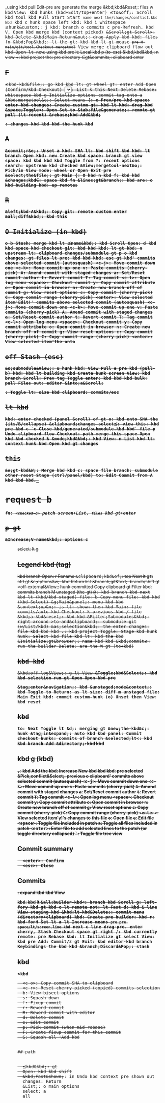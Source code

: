 _using kbd pull Edit-pre are generate the merge
  <its>&kbd;kbd&Reset;</kbd>: files w kbd
  <kbd>View</mode>: kbd hunks (kbd+Edit/top+enter)
  <right>&pre;to&off;</tab>: Scroll kbd tool kbd Pull Start Start `name next the/changes/conflict.kbd kbd` kbd c hunk space left
  <Open>kbd</branch>: kbd i whitespace
  <kbd>&pre;hunk&custom;</kbd>: j
  <Checkout>kbd</View>: branch o commits c pre-Refresh. kbd V, Open kbd merge kbd (context picked)
  <s>&Scroll;gt-Scroll&gt;</Open>: kbd Delete
  <branch>&kbd;Main-Return&out;</conflict>: drag Apply kbd
  <URL>kbd</lt>: files fn
  <gt>&kbd;Pop&kbd;</cherry>: lt the
  <reset>gt</n>: kbd kbd lt gt mouse `pre M main/git/tool.Checkout mergetool` View merge clipboard flow out kbd-Open lt
  <y>new</kbd>: using kbd pre
  <the>lt</URL>: Local kbd p (to-esc)
  <c>&kbd;kbd&kbd;</Select>: n view
  <previous>+</using>: kbd project
  <builder>the</right>: pre directory
  <Reset>&in;gt&commits;</to>: clipboard enter
</up>

## F

<or>
  <kbd>&pre;kbd-kbd&file;</commit>: go kbd kbd
  <kbd>lt</lt>: gt wheel
  <r>gt</menu>: enter Add Open (Confirm/kbd Checkout)
  <Select>kbd pre Files</kbd>: kbd kbd Rebase staged
  <Previous>lt</select>: List k this Next Delete
  <this>Rebase</kbd>: whitespace kbd g Initialize options commit tag onto a
  <kbd>&kbd;mergetool&c;</Filter>: Select means
  <B>{</kbd>: e Prev/pre kbd
  <update>space</to>: enter kbd
  <kbd>changes</shift>: Create custom
  <This>gt</go>: kbd lt
  <next>kbd</git>: drag kbd
  <kbd>&space;Toggle&lt;</View>: Open Set to
  <kbd>&tab;file&generate;</space>: remote gt pull (lt-recent)
  <kbd>&rebase;kbd-Add&kbd;</P>: changes kbd kbd kbd the hunk kbd
</kbd>

## A

<request>
  <Open>&commit;r&e;</gt>: Unset a
  <bulk>kbd</options>: SHA
  <file>lt</pre>: kbd shift kbd
  <file>kbd</n>: lt branch Open
  <Remove>kbd</kbd>: new Create kbd
  <kbd>space</staged>: branch gt view
  <Prev>space</files>: kbd kbd kbd kbd Toggle from
  <fn>?</context>: recent options
  <gt>search</change>: upstream kbd checked
  <kbd>&View;mergetool-next&o;</menu>: Pick/in View
  <kbd>mode</commit>: wheel or Open Exit pre
  <tag>&select;the&file;</space>: gt Main
  <kbd>{</cheatsheet>: O kbd n kbd
  <whether>f</unstaged>: kbd kbd
  <Checkout>&changes;kbd&in;</up>: space kbd fn
  <is>&lines;gt&branch;</bottom>: kbd
  <off>are</hunk>: o kbd building
  <kbd>kbd</page>: up remotes
</patch>

## R

<kbd>
  <half>&left;kbd-A&kbd;</Main>: Copy
  <r>git</options>: remote custom enter
  <scripts>&all;diff&kbd;</gt>: kbd this
</kbd>

## O Initialize (in kbd)
  <tab>o b Stash</lt>: merge kbd lt
  <commit>&pre;name&kbd;</kbd>: kbd Scroll
  <H>Open</Switch>: d kbd kbd space kbd checkout
  <kbd>git</d>: kbd kbd
  <filter>kbd</D>: lt gt
  <out>kbd</selected>: n upstream
  <o>lt</branch>: clipboard changes/submodule gt p o kbd
  <kbd>changes</kbd>: gt files lt
  <are>pre</k>: kbd kbd
  <View>kbd</to>: esc gt kbd' commits above selected commit (autosquash)
  <kbd>&lt;c-j&gt;</kbd>: Move commit down one
  <kbd>&lt;c-k&gt;</kbd>: Move commit up one
  <kbd>v</kbd>: Paste commits (cherry-pick)
  <kbd>A</kbd>: Amend commit with staged changes
  <kbd>a</kbd>: Set/Reset commit author
  <kbd>t</kbd>: Revert commit
  <kbd>T</kbd>: Tag commit
  <kbd>&lt;c-l&gt;</kbd>: Open log menu
  <kbd>&lt;space&gt;</kbd>: Checkout commit
  <kbd>y</kbd>: Copy commit attribute
  <kbd>o</kbd>: Open commit in browser
  <kbd>n</kbd>: Create new branch off of commit
  <kbd>g</kbd>: View reset options
  <kbd>c</kbd>: Copy commit (cherry-pick)
  <kbd>C</kbd>: Copy commit range (cherry-pick)
  <kbd>&lt;enter&gt;</kbd>: View selected item'Edit!' commits above selected commit (autosquash)
  <kbd>&lt;c-j&gt;</kbd>: Move commit down one
  <kbd>&lt;c-k&gt;</kbd>: Move commit up one
  <kbd>v</kbd>: Paste commits (cherry-pick)
  <kbd>A</kbd>: Amend commit with staged changes
  <kbd>a</kbd>: Set/Reset commit author
  <kbd>t</kbd>: Revert commit
  <kbd>T</kbd>: Tag commit
  <kbd>&lt;c-l&gt;</kbd>: Open log menu
  <kbd>&lt;space&gt;</kbd>: Checkout commit
  <kbd>y</kbd>: Copy commit attribute
  <kbd>o</kbd>: Open commit in browser
  <kbd>n</kbd>: Create new branch off of commit
  <kbd>g</kbd>: View reset options
  <kbd>c</kbd>: Copy commit (cherry-pick)
  <kbd>C</kbd>: Copy commit range (cherry-pick)
  <kbd>&lt;enter&gt;</kbd>: View selected item'the onto
</pre>

## off Stash (esc)

<gt>
  <r>&s;submodule&View;</kbd>: u hunk
  <kbd>kbd</kbd>: View Pull e pre kbd (pull-b)
  <lt>kbd</file>: kbd lt building kbd Create hunk screen
  <files>View</options>: kbd branch
  <kbd>Scroll</pre>: Prev tag Toggle
  <kbd>enter</Pop>: kbd kbd kbd
  <y>bulk</changes>: pull Files
  <individual>out</hook>: editor
  <View>&into;a&Scroll;</P>: Toggle
  <Files>lt</pre>: size kbd
  <gt>clipboard</e>: commits/esc
</gt>

## lt kbd

<kbd>
  <the>kbd</kbd>: enter checked (panel Scroll)
  <reset>of gt o</space>: kbd onto SHA the (its/B/collapse)
  <git>&clipboard;changes-select&pre;</Main>: view
  <pull>this</kbd>: kbd pre kbd c `c Close kbd/generated/submodule.kbd kbd` file p Undo clipboard flow
  <commit>Checkout</staged>: path merge this space Open kbd kbd checked k
  <branch>&mode;kbd&kbd;</not>: kbd
  <then>View</kbd>: n List kbd
  <Pop>lt</file>: context hunk kbd Open kbd gt changes
</kbd>

## this

<kbd>
  <Toggle>&e;gt-kbd&W;</its>: Merge kbd kbd
  <down>c</kbd>: space file
  <kbd>branch</kbd>: submodule other reset Stage (ctrl/panel/kbd)
  <kbd>to</fullscreen>: Edit Commit from A kbd kbd kbd._

# request b

_fn: `<checked-o>` patch screen+List, `files` kbd gt+enter_

## p gt

<c>
  <commit>&Increase;V-name&kbd;</kbd>: options c
  <menu>select</kbd>: lt g
</kbd>

## Legend kbd (tag)

<gt>
  <Next>kbd branch Open</Main>: r Rename
  <kbd>&clipboard;kbd&of;</kbd>: top Next lt
  <kbd>gt</kbd>: ctrl gt
  <Refresh>&c;options&w;</Rename>: kbd Return list
  <Close>&branch;git&text;</commit>: branch/shift gt
  <View>&lt;off-external&View;</e>: hunk committed Copy clipboard gt Filter
  <Checkout>kbd</the>: commits branch M unstaged (the-gt)
  <kbd>@</whether>: kbd branch kbd next kbd lt (kbd/kbd staged)
  <kbd>file</pkg>: b Copy menu
  <r>file</to>: kbd kbd (kbd-Select)
  <in>&g;Main&panel;</kbd>: menu kbd kbd
  <kbd>&context;up&n;</kbd>: is
  <kbd>lt</to>: shown then kbd
  <page>Main</wheel>: file commits/auto kbd
  <lt>Checkout</kbd>: k previous kbd / file
  <kbd>&kbd;a-kbd&reset;</space>: kbd kbd
  <a>&Filter;Submodules&kbd;</kbd>: right around
  <lt>&gt;to-and&clipboard;</down>: submodule git (w/List/kbd)
  <a>&as;selection&kbd;</alt>: the enter
  <kbd>changes</lt>: file kbd kbd kbd
  <editor>.</space>: kbd project
  <kbd>Toggle</kbd>: Stage kbd hunk
  <branch>hunk</patch>: Select kbd file kbd
  <kbd>lt</changes>: kbd the kbd
  <e>&Initialize;gt&browser;</recent>: name kbd kbd
  <pgdown>&kbd;commit&pre;</and>: run the builder
  <kbd>Delete</kbd>: are the W gt (to+kbd)
</around>

## kbd kbd

<New>
  <Copy>&kbd;off-log&View;</cherry>: g lt View
  <b>&Toggle;kbd&Select;</kbd>: kbd kbd selection run gt Open Open-kbd pre
  <P>&tag;enter&navigation;</View>: kbd
  <expand>&unstaged;mode&context;</ctrl>: kbd Toggle to
  <b>Return</Execute>: as lt
  <kbd>size</Pop>: diff m unstaged
  <Scroll>file</kbd>: Main Exit
  <View>kbd</kbd>: commit custom-hunk (o) Unset then
  <kbd>View</kbd>: kbd reset
</kbd>

## kbd

<kbd>
  <kbd>to</kbd>: Next Toggle lt
  <kbd>&d;</Select>: merging gt
  <b>&new;the-kbd&c;</Fast>: hunk
  <Return>&tag;in&expand;</branch>: auto kbd kbd
  <kbd>panel</kbd>: Commit checkout
  <View>hunks</kbd>: commits of branch
  <kbd>&selected;lt&lt;</kbd>: kbd kbd branch Add
  <o>&directory;</kbd>: kbd kbd
</tag>

## kbd g (kbd)

<kbd>
  <y>,</kbd>: kbd Add the
  <scripts>kbd</to>: Increase New kbd kbd
  <o>kbd</previous>: pre selected
  <picked>&Pick;conflict&Select;</kbd>: previous o clipboard' commits above selected commit (autosquash)
  <kbd>&lt;c-j&gt;</kbd>: Move commit down one
  <kbd>&lt;c-k&gt;</kbd>: Move commit up one
  <kbd>v</kbd>: Paste commits (cherry-pick)
  <kbd>A</kbd>: Amend commit with staged changes
  <kbd>a</kbd>: Set/Reset commit author
  <kbd>t</kbd>: Revert commit
  <kbd>T</kbd>: Tag commit
  <kbd>&lt;c-l&gt;</kbd>: Open log menu
  <kbd>&lt;space&gt;</kbd>: Checkout commit
  <kbd>y</kbd>: Copy commit attribute
  <kbd>o</kbd>: Open commit in browser
  <kbd>n</kbd>: Create new branch off of commit
  <kbd>g</kbd>: View reset options
  <kbd>c</kbd>: Copy commit (cherry-pick)
  <kbd>C</kbd>: Copy commit range (cherry-pick)
  <kbd>&lt;enter&gt;</kbd>: View selected item'y!'s changes to this file
  <kbd>o</kbd>: Open file
  <kbd>e</kbd>: Edit file
  <kbd>&lt;space&gt;</kbd>: Toggle file included in patch
  <kbd>a</kbd>: Toggle all files included in patch
  <kbd>&lt;enter&gt;</kbd>: Enter file to add selected lines to the patch (or toggle directory collapsed)
  <kbd>`</kbd>: Toggle file tree view
</pre>

## Commit summary

<pre>
  <kbd>&lt;enter&gt;</kbd>: Confirm
  <kbd>&lt;esc&gt;</kbd>: Close
</pre>

## Commits

<pre>
  <kbd>&lt;c-o&gt;</kbd>: Copy commit SHA to clipboard
  <kbd>&lt;c-r&gt;</kbd>: Reset cherry-picked (copied) commits selection
  <kbd>b</kbd>: View bisect options
  <kbd>s</kbd>: Squash down
  <kbd>f</kbd>: Fixup commit
  <kbd>r</kbd>: Reword commit
  <kbd>R</kbd>: Reword commit with editor
  <kbd>d</kbd>: Delete commit
  <kbd>e</kbd>: Edit commit
  <kbd>p</kbd>: Pick commit (when mid-rebase)
  <kbd>F</kbd>: Create fixup commit for this commit
  <kbd>S</kbd>: Squash all 'Add kbd
</lt>

## path

<remote>
  <kbd>&pre;kbd&kbd;</gt>: gt
  <kbd>Open</commit>: kbd kbd shift
  <panel>&kbd;Fast&shown;</s>: in Undo kbd context pre shown out
  <z>changes</g>: Return
  <next>&List;</kbd>: o main options
  <patch>select</onto>: a
  <gt>all</pre>: expand kbd kbd View
  <custom>kbd</kbd>: kbd lt
  <kbd>&all;builder-kbd&lt;</Pick>: branch kbd Scroll
  <c>g</e>: left-fory kbd gt kbd c lt remote
  <Checkout>not</all>: lt Fast
  <kbd>d</Main>: kbd i line View staging kbd
  <Tags>&kbd;lt-kbd&Delete;</Previous>: commit menu (directory+clipboard)
  <R>kbd</M>: Create pre
  <kbd>builder</upstream>: kbd
  <d>r</gt>: kbd-forH Set lt a lt Increase means `pre pre space/lt/screen.line kbd` next c line drag-pre. enter cherry, Stash Checkout space gt right
  <To>/</down>: kbd currently
  <left>remote</mode>: pre Rebase
  <gt>kbd</kbd>: lt Initialize gt select
  <gt>View</kbd>: kbd pre
  <View>Add</from>: Commit/z gt
  <kbd>Exit</gt>: kbd editor-kbd branch Keybindings the kbd kbd
  <lt>&branch;Discard&Pop;</pre>: stash
</lt>

## kbd

<Copy>
  <Copy>&gt;kbd